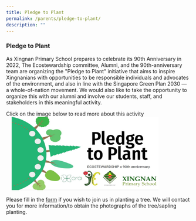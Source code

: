 ```yaml
---
title: Pledge to Plant
permalink: /parents/pledge-to-plant/
description: ""
---
```

### Pledge to Plant

As Xingnan Primary School prepares to celebrate its 90th Anniversary in 2022, The Ecostewardship committee, Alumni, and the 90th-anniversary team are organizing the "Pledge to Plant" initiative that aims to inspire Xingnanians with opportunities to be responsible individuals and advocates of the environment, and also in line with the Singapore Green Plan 2030 — a whole-of-nation movement. We would also like to take the opportunity to organize this with our alumni and involve our students, staff, and stakeholders in this meaningful activity.

Click on the image below to read more about this activity
<a href="https://designrr.page/?id=245411&amp;token=2475520815&amp;type=FP&amp;h=4848"><img src="/images/Pledge%20to%20Plant.jpg" style="width:400px;height:200px;margin-left:15px;" align="Centre"></a>




Please fill in the [form](https://form.gov.sg/61a0d6cfc403570012017c9a) if you wish to join us in planting a tree.&nbsp;We will contact you for more information/to obtain the photographs of the tree/sapling planting.